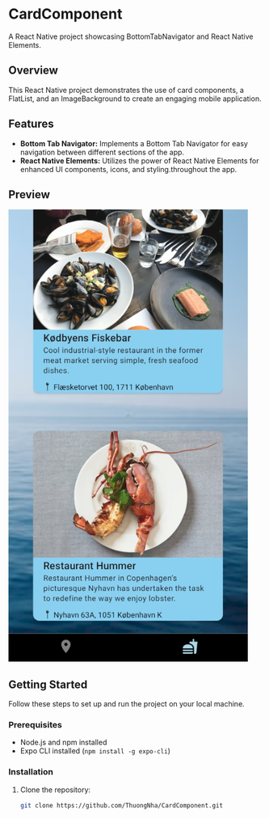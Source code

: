 # CardComponent

A React Native project showcasing BottomTabNavigator and React Native Elements.

## Overview

This React Native project demonstrates the use of card components, a FlatList, and an ImageBackground to create an engaging mobile application.

## Features

- **Bottom Tab Navigator:** Implements a Bottom Tab Navigator for easy navigation between different sections of the app.
- **React Native Elements:** Utilizes the power of React Native Elements for enhanced UI components, icons, and styling.throughout the app.

## Preview

![Screenshot 2](src/images/screenshots/Screenshot2.PNG)

## Getting Started

Follow these steps to set up and run the project on your local machine.

### Prerequisites

- Node.js and npm installed
- Expo CLI installed (`npm install -g expo-cli`)

### Installation

1. Clone the repository:
   ```bash
   git clone https://github.com/ThuongNha/CardComponent.git
